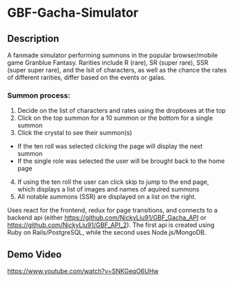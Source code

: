 # GBF-Gacha-Simulator

## Description
A fanmade simulator performing summons in the popular browser/mobile game Granblue Fantasy. Rarities include R (rare), SR (super rare), SSR (super super rare), and the lsit of characters, as well as the chance the rates of different rarities, differ based on the events or galas. 

### Summon process:
1) Decide on the list of characters and rates using the dropboxes at the top
2) Click on the top summon for a 10 summon or the bottom for a single summon
3) Click the crystal to see their summon(s)
  - If the ten roll was selected clicking the page will display the next summon 
  - If the single role was selected the user will be brought back to the home page
4) If using the ten roll the user can click skip to jump to the end page, which displays a list of images and names of aquired summons
5) All notable summons (SSR) are displayed on a list on the right.

Uses react for the frontend, redux for page transitions, and connects to a backend api (either https://github.com/NickyLiu91/GBF_Gacha_API or https://github.com/NickyLiu91/GBF_API_2). The first api is created using Ruby on Rails/PostgreSQL, while the second uses Node.js/MongoDB.

## Demo Video
https://www.youtube.com/watch?v=SNKGeqO6UHw

